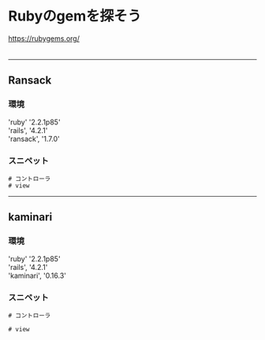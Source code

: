 
# Rubyのgemを探そう
https://rubygems.org/  
　  

- - -
## Ransack
### 環境
'ruby' '2.2.1p85'  
'rails', '4.2.1'  
'ransack', '1.7.0'

### スニペット
```
# コントローラ
# view

```


- - -
## kaminari

### 環境
'ruby' '2.2.1p85'  
'rails', '4.2.1'  
'kaminari', '0.16.3'

### スニペット
```
# コントローラ

# view
```

